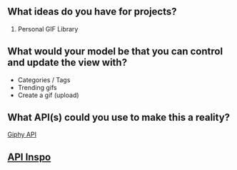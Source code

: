 ## What ideas do you have for projects? 
1. Personal GIF Library 

## What would your model be that you can control and update the view with? 
- Categories / Tags
- Trending gifs
- Create a gif (upload)

## What API(s) could you use to make this a reality?
[Giphy API](https://developers.giphy.com/docs/api#quick-start-guide)   

## [API Inspo](https://github.com/public-apis/public-apis)  